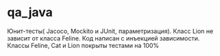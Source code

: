 # qa_java
Юнит-тесты( Jacoco, Mockito и JUnit, параметризация).
Класс Lion не зависит от класса Feline. Код написан с инъекцией зависимости.
Классы Feline, Cat и Lion покрыты тестами на 100%
